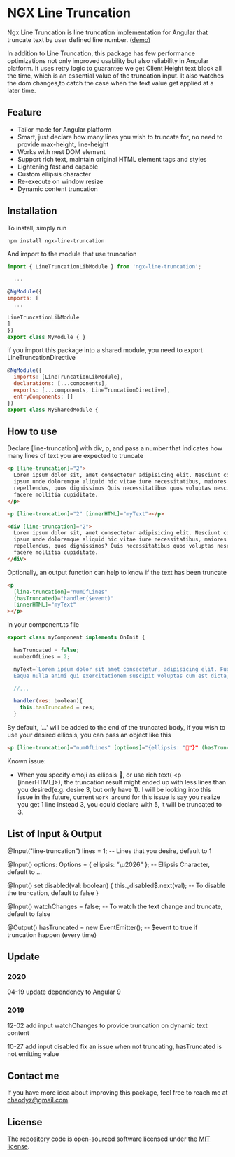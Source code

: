 # NGX Line Truncation

Ngx Line Truncation is line truncation implementation for Angular that truncate text by user defined line number. ([demo](https://stackblitz.com/edit/ngx-line-truncation?file=src%2Fapp%2Fapp.component.html))

In addition to Line Truncation, this package has few performance optimizations not only improved usability but also reliability in Angular platform. It uses retry logic to guarantee we get Client Height text block all the time, which is an essential value of the truncation input. It also watches the dom changes,to catch the case when the text value get applied at a later time.

## Feature

- Tailor made for Angular platform
- Smart, just declare how many lines you wish to truncate for, no need to provide max-height, line-height
- Works with nest DOM element
- Support rich text, maintain original HTML element tags and styles
- Lightening fast and capable
- Custom ellipsis character
- Re-execute on window resize
- Dynamic content truncation

## Installation

To install, simply run

`npm install ngx-line-truncation`

And import to the module that use truncation

```js
import { LineTruncationLibModule } from 'ngx-line-truncation';

  ...

@NgModule({
imports: [
  ...

LineTruncationLibModule
]
})
export class MyModule { }
```

if you import this package into a shared module, you need to export LineTruncationDirective

```js
@NgModule({
  imports: [LineTruncationLibModule],
  declarations: [...components],
  exports: [...components, LineTruncationDirective],
  entryComponents: []
})
export class MySharedModule {
```

## How to use

Declare [line-truncation] with div, p, and pass a number that indicates how many lines of text you are expected to truncate

```html
<p [line-truncation]="2">
  Lorem ipsum dolor sit, amet consectetur adipisicing elit. Nesciunt consequatur
  ipsum unde doloremque aliquid hic vitae iure necessitatibus, maiores
  repellendus, quos dignissimos Quis necessitatibus quos voluptas nesciunt
  facere mollitia cupiditate.
</p>
```

```html
<p [line-truncation]="2" [innerHTML]="myText"></p>
```

```html
<div [line-truncation]="2">
  Lorem ipsum dolor sit, amet consectetur adipisicing elit. Nesciunt consequatur
  ipsum unde doloremque aliquid hic vitae iure necessitatibus, maiores
  repellendus, quos dignissimos? Quis necessitatibus quos voluptas nesciunt
  facere mollitia cupiditate.
</div>
```

Optionally, an output function can help to know if the text has been truncate

```html
<p
  [line-truncation]="numOfLines"
  (hasTruncated)="handler($event)"
  [innerHTML]="myText"
></p>
```

in your component.ts file

```js
export class myComponent implements OnInit {

  hasTruncated = false;
  numberOfLines = 2;

  myText=`Lorem ipsum dolor sit amet consectetur, adipisicing elit. Fuga itaque voluptatibus sequi laborum, consequatur aut nisi.
  Eaque nulla animi qui exercitationem suscipit voluptas cum est dicta, magnam odio et distinctio?`;

  //...

  handler(res: boolean){
    this.hasTruncated = res;
  }
```

By default, '...' will be added to the end of the truncated body, if you wish to use your desired ellipsis, you can pass an object like this

```html
<p [line-truncation]="numOfLines" [options]="{ellipsis: "🚀"}" (hasTruncated)="handler(booleanValue)" [innerHTML]="myText" [disabled]="disabled"></p>
```

Known issue:

- When you specify emoji as ellipsis 🚀, or use rich text( <p [innerHTML]>), the truncation result might ended up with less lines than you desired(e.g. desire 3, but only have 1).
  I will be looking into this issue in the future, current `work around` for this issue is say you realize you get 1 line instead 3, you could declare with 5, it will be truncated to 3.

## List of Input & Output

@Input("line-truncation")
lines = 1; -- Lines that you desire, default to 1

@Input()
options: Options = { ellipsis: "\u2026" }; -- Ellipsis Character, default to ...

@Input() set disabled(val: boolean) {
this.\_disabled\$.next(val); -- To disable the truncation, default to false
}

@Input()
watchChanges = false; -- To watch the text change and truncate, default to false

@Output()
hasTruncated = new EventEmitter(); -- \$event to true if truncation happen (every time)

## Update

### 2020

04-19 update dependency to Angular 9

### 2019

12-02 add input watchChanges to provide truncation on dynamic text content

10-27 add input disabled
fix an issue when not truncating, hasTruncated is not emitting value

## Contact me

If you have more idea about improving this package, feel free to reach me at chaodyz@gmail.com

## License

The repository code is open-sourced software licensed under the [MIT license](http://opensource.org/licenses/MIT).
